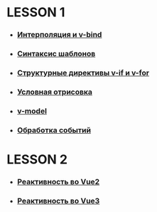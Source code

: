 # LESSON 1
- ###  [Интерполяция и v-bind](https://ru.vuejs.org/v2/guide/index.html#%D0%94%D0%B5%D0%BA%D0%BB%D0%B0%D1%80%D0%B0%D1%82%D0%B8%D0%B2%D0%BD%D0%B0%D1%8F-%D0%BE%D1%82%D1%80%D0%B8%D1%81%D0%BE%D0%B2%D0%BA%D0%B0)
- ### [Синтаксис шаблонов](https://ru.vuejs.org/v2/guide/syntax.html)
- ### [Структурные директивы v-if и v-for](https://ru.vuejs.org/v2/guide/index.html#%D0%A3%D1%81%D0%BB%D0%BE%D0%B2%D0%B8%D1%8F-%D0%B8-%D1%86%D0%B8%D0%BA%D0%BB%D1%8B)
- ### [Условная отрисовка](https://ru.vuejs.org/v2/guide/conditional.html)
- ### [v-model](https://ru.vuejs.org/v2/guide/index.html#%D0%A0%D0%B0%D0%B1%D0%BE%D1%82%D0%B0-%D1%81-%D0%BF%D0%BE%D0%BB%D1%8C%D0%B7%D0%BE%D0%B2%D0%B0%D1%82%D0%B5%D0%BB%D1%8C%D1%81%D0%BA%D0%B8%D0%BC-%D0%B2%D0%B2%D0%BE%D0%B4%D0%BE%D0%BC)
- ###  [Обработка событий](https://ru.vuejs.org/v2/guide/events.html)
# LESSON 2
- ### [Реактивность во Vue2](https://ru.vuejs.org/v2/guide/reactivity.html)
- ### [Реактивность во Vue3](https://v3.vuejs.org/guide/reactivity-fundamentals.html)